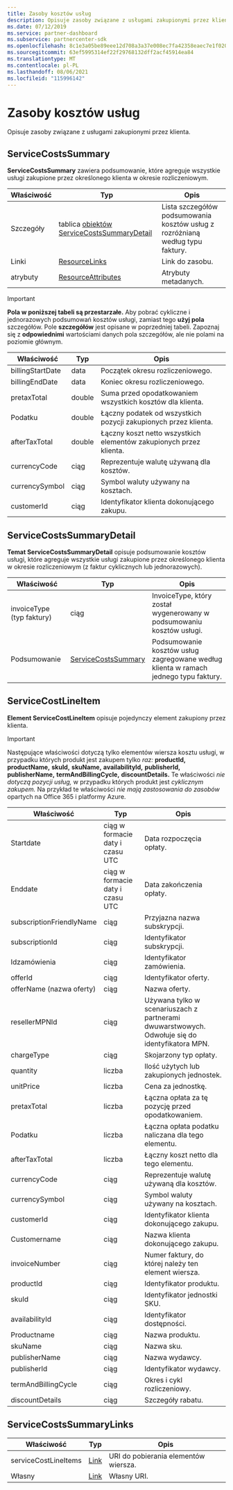 ```yaml
---
title: Zasoby kosztów usług
description: Opisuje zasoby związane z usługami zakupionymi przez klienta.
ms.date: 07/12/2019
ms.service: partner-dashboard
ms.subservice: partnercenter-sdk
ms.openlocfilehash: 8c1e3a05be89eee12d708a3a37e008ec7fa42358eaec7e1f020aaa47e44b452c
ms.sourcegitcommit: 63ef5995314ef22f29768132dff2acf45914ea84
ms.translationtype: MT
ms.contentlocale: pl-PL
ms.lasthandoff: 08/06/2021
ms.locfileid: "115996142"
---
```

# <a name="service-costs-resources"></a>Zasoby kosztów usług

Opisuje zasoby związane z usługami zakupionymi przez klienta.

## <a name="servicecostssummary"></a>ServiceCostsSummary

**ServiceCostsSummary** zawiera podsumowanie, które agreguje wszystkie usługi zakupione przez określonego klienta w okresie rozliczeniowym.

| Właściwość | Typ | Opis |
| -------- | ---- | ----------- |
| Szczegóły | tablica [obiektów ServiceCostsSummaryDetail](#servicecostssummarydetail) | Lista szczegółów podsumowania kosztów usług z rozróżnianą według typu faktury.|
| Linki | [ResourceLinks](utility-resources.md#resourcelinks) | Link do zasobu. |
| atrybuty | [ResourceAttributes](utility-resources.md#resourceattributes) | Atrybuty metadanych. |

> [!IMPORTANT]
> **Pola w poniższej tabeli są przestarzałe.** Aby pobrać cykliczne i jednorazowych podsumowań kosztów usługi, zamiast tego **użyj pola** szczegółów. Pole **szczegółów** jest opisane w poprzedniej tabeli. Zapoznaj się z **odpowiednimi** wartościami danych pola szczegółów, ale nie polami na poziomie głównym.

| Właściwość | Typ | Opis |
| -------- | ---- | ----------- |
| billingStartDate | data | Początek okresu rozliczeniowego. |
| billingEndDate | data | Koniec okresu rozliczeniowego. |
| pretaxTotal | double | Suma przed opodatkowaniem wszystkich kosztów dla klienta. |
| Podatku  | double | Łączny podatek od wszystkich pozycji zakupionych przez klienta. |
| afterTaxTotal | double | Łączny koszt netto wszystkich elementów zakupionych przez klienta. |
| currencyCode | ciąg | Reprezentuje walutę używaną dla kosztów. |
| currencySymbol | ciąg | Symbol waluty używany na kosztach. |
| customerId | ciąg | Identyfikator klienta dokonującego zakupu. |

## <a name="servicecostssummarydetail"></a>ServiceCostsSummaryDetail

**Temat ServiceCostsSummaryDetail** opisuje podsumowanie kosztów usługi, które agreguje wszystkie usługi zakupione przez określonego klienta w okresie rozliczeniowym (z faktur cyklicznych lub jednorazowych).

| Właściwość | Typ | Opis |
| -------- | ---- | ----------- |
| invoiceType (typ faktury) | ciąg | InvoiceType, który został wygenerowany w podsumowaniu kosztów usługi. |
| Podsumowanie | [ServiceCostsSummary](#servicecostssummary) | Podsumowanie kosztów usług zagregowane według klienta w ramach jednego typu faktury. |

## <a name="servicecostlineitem"></a>ServiceCostLineItem

**Element ServiceCostLineItem** opisuje pojedynczy element zakupiony przez klienta.

> [!IMPORTANT]
> Następujące właściwości  dotyczą tylko elementów wiersza kosztu usługi, w przypadku których produkt jest zakupem tylko *raz:* **productId,** **productName,** **skuId,** **skuName,** **availabilityId,** **publisherId,** **publisherName,** **termAndBillingCycle,** **discountDetails.** Te właściwości *nie dotyczą pozycji usług,* w przypadku których produkt jest *cyklicznym zakupem.* Na przykład te właściwości *nie mają zastosowania do zasobów* opartych na Office 365 i platformy Azure.

| Właściwość                 | Typ                           | Opis                                                          |
|--------------------------|--------------------------------|----------------------------------------------------------------------|
| Startdate                | ciąg w formacie daty i czasu UTC | Data rozpoczęcia opłaty.                                       |
| Enddate                  | ciąg w formacie daty i czasu UTC | Data zakończenia opłaty.                                         |
| subscriptionFriendlyName | ciąg                         | Przyjazna nazwa subskrypcji.                              |
| subscriptionId           | ciąg                         | Identyfikator subskrypcji.                                         |
| Idzamówienia                  | ciąg                         | Identyfikator zamówienia.                                                |
| offerId                  | ciąg                         | Identyfikator oferty.                                                |
| offerName (nazwa oferty)                | ciąg                         | Nazwa oferty.                                                      |
| resellerMPNId            | ciąg                         | Używana tylko w scenariuszach z partnerami dwuwarstwowych. Odwołuje się do identyfikatora MPN. |
| chargeType               | ciąg                         | Skojarzony typ opłaty.                                          |
| quantity                 | liczba                         | Ilość użytych lub zakupionych jednostek.                             |
| unitPrice                | liczba                         | Cena za jednostkę.                                                  |
| pretaxTotal              | liczba                         | Łączna opłata za tę pozycję przed opodatkowaniem.                         |
| Podatku                      | liczba                         | Łączna opłata podatku naliczana dla tego elementu.                         |
| afterTaxTotal            | liczba                         | Łączny koszt netto dla tego elementu.                                    |
| currencyCode             | ciąg                         | Reprezentuje walutę używaną dla kosztów.                          |
| currencySymbol           | ciąg                         | Symbol waluty używany na kosztach.                              |
| customerId               | ciąg                         | Identyfikator klienta dokonującego zakupu.                          |
| Customername             | ciąg                         | Nazwa klienta dokonującego zakupu.                        |
| invoiceNumber            | ciąg                         | Numer faktury, do której należy ten element wiersza.                   |
| productId                | ciąg                         | Identyfikator produktu.                                              |
| skuId                    | ciąg                         | Identyfikator jednostki SKU.                                                  |
| availabilityId           | ciąg                         | Identyfikator dostępności.                                         |
| Productname              | ciąg                         | Nazwa produktu.                                                    |
| skuName                  | ciąg                         | Nazwa sku.                                                        |
| publisherName            | ciąg                         | Nazwa wydawcy.                                                  |
| publisherId              | ciąg                         | Identyfikator wydawcy.                                            |
| termAndBillingCycle      | ciąg                         | Okres i cykl rozliczeniowy.                                          |
| discountDetails          | ciąg                         | Szczegóły rabatu.                                                |

## <a name="servicecostssummarylinks"></a>ServiceCostsSummaryLinks

| Właściwość             | Typ                               | Opis                         |
|----------------------|------------------------------------|-------------------------------------|
| serviceCostLineItems | [Link](utility-resources.md#link) | URI do pobierania elementów wiersza. |
| Własny                 | [Link](utility-resources.md#link) | Własny URI.                       |
